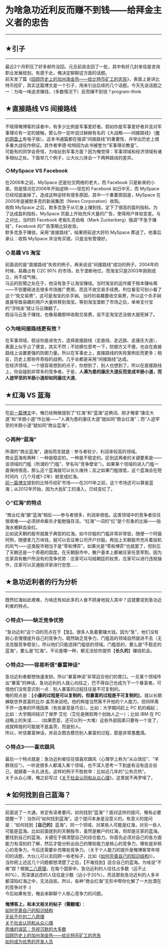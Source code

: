 # 为啥急功近利反而赚不到钱——给拜金主义者的忠告 

-----

 ## ★引子
---

  
 最近2个月积压了好多邮件没回。元旦前突击回了一批，其中有好几封来信是咨询职业发展规划。有感于此，俺决定聊聊这方面的话题。  
 前天发了篇《[回顾历史上的加州淘金热——给比特币矿工的忠告](https://program-think.blogspot.com/2013/12/gold-rush-vs-bitcoin-fever.html)》，表面上是讲比特币挖矿，其实这篇博文是一个引子，用来引出后续的几个话题。今天先说话题之一：为啥一味追求赚钱，（多数情况下）反而赚不到钱？program-think  
   
   
 ## ★直接路线 VS 间接路线
-------------

  
 不晓得俺博客的读者中，有多少比例是军事爱好者。假如你是军事爱好者并且对军事理论有一定的接触，那么你一定听说过赫赫有名的《大战略——间接路线》（[俺的网盘上](https://github.com/programthink/books)有电子版）。这本书通篇都在强调“间接路线”的重要性，并举出历史上很多重大战役作例证。其作者李德·哈特因为此书被誉为“军事理论教皇”。  
 可能有的同学会奇怪，为啥扯到军事方面？因为俺觉得：军事领域和经济领域有诸多相似之处。下面举几个例子，让大伙儿体会一下两种路线的差异。  
   
 ### ◇MySpace VS Facebook

  
 在2006年之前，MySpace 还是社交网络的老大，而 Facebook 只是新来的小弟。但是情况在2006年开始逆转——现在的 Facebook 如日中天，而 MySpace 已经彻底废掉了。造成这种逆转有很多原因，其中一个重要原因是，MySpace 在2005年底被默多克的新闻集团（News Corporation）收购。  
 收购 MySpace 之后，默多克急于从它身上赚到钱，定下了很高的盈利指标。为了达成盈利指标，MySpace 页面上开始充斥大量的广告，使得用户体验变差。与之对比，当时的 Facebook 老板扎克伯格（Mark Zuckerberg）强调“不急于赚钱”，Facebook 的广告策略比较收敛。  
 默多克急于赚钱，采用“直接路线”，结果把前途大好的 MySpace 葬送了。他事后承认：收购 MySpace 并没有买错，只是没有管理好。  
   
 ### ◇易趣 VS 淘宝

  
 前面说的是“直接路线”失败的例子。再来说说“间接路线”成功的例子。2004年的时候，易趣占有 C2C 90% 的市场，处于垄断地位，而淘宝只是2003年刚刚成立，尚不成气候。  
 马云的狡猾之处在于，他没有急于让淘宝赚钱。当时淘宝的运作属于赔本赚吆喝——不但要砸进去很多市场推广费用，而且不收交易手续费。列位看官可别小看了这个“免交易费”，这可是淘宝的杀手锏。当时的易趣要收交易费，所以这个杀手锏直接导致易趣的用户大量转移到淘宝。等到淘宝垄断了市场之后，单单支付宝的“浮纯金”就让马云赚翻了。  
 假设马云急于赚钱，也像易趣那样收取交易费，说不定淘宝还没做大就死掉了。  
   
 ### ◇为啥间接路线更有效？

  
 在军事领域，假设你是进攻方，选择直接路线（走直线、走近路、走康庄大道），表面上似乎占了便宜，其实不然；不妨换位思考一下，防御方又不傻，也会在直接路线上设置更强的防御力量。所以在军事史上，直接路线的失败案例反而更多；相反，历史上那些传奇般的战例，几乎全都是采用“间接路线”达成。  
 在经济领域，一个很容易想到的点子，你想到了，别人也想到了。所以在直接路线上，你会碰到非常多的竞争者。于是，**人满为患的康庄大道反而变成羊肠小道，而人迹罕至的羊肠小道却如同康庄大道**。  
   
   
 ## ★红海 VS 蓝海
---------

  
 在[前一篇博文](https://program-think.blogspot.com/2013/12/gold-rush-vs-bitcoin-fever.html)中，俺已经稍微提到了“红海”和“蓝海”这俩词。刚才俺拿“康庄大道”和“羊肠小道”作比喻——“人满为患的康庄大道”就如同“商业红海”；而“人迹罕至的羊肠小道”就如同“商业蓝海”。  
   
 ### ◇两种“蓝海”

  
 所谓的“商业蓝海”，通俗而言就是：参与者较少，利润率较高的领域。  
 商业蓝海有两种：一种是稳定的，一种是不稳定的。区别这两者的关键要素是——该领域的门槛（所谓的“门槛”，学名叫“竞争壁垒”）。如果某个领域的进入门槛一直保持很高，那么这个蓝海就可以长久维持；反之如果门槛很低，这个蓝海会在短时间内（几个月或1-2年）蜕变成红海。  
 [前一篇博文](https://program-think.blogspot.com/2013/12/gold-rush-vs-bitcoin-fever.html)提到的比特币挖矿市场——在2011年之前，这个市场还可以算是蓝海；从2012年开始，因为大批矿工的涌入，已经变红了。  
   
 ### ◇“红海”的特点

  
 “商业红海”跟“蓝海”相反——参与者很多，利润率很低。这类领域中的竞争者往往很艰难——必须拼命厮杀才能勉强存活。“红海”一词的“红”是个形象的比喻——指海水被鲜血染红。  
 比如说天朝的股市就属于典型的红海。如今炒股的门槛非常非常低，随便一个阿猫阿狗，随便拿几万块钱，就可以去证券公司开户炒股。再加上天朝股市充斥着投机的风气——这类股市相当于是“零和博弈”。如果光是“零和博弈”也就罢了，但别忘了天朝还是一个奇葩的国度。在天朝股市中，散户基本上都被庄家任意宰割。因为庄家具有散户所没有的竞争优势：庄家可以勾结朝廷的权贵，庄家可以进行违规操作，庄家可以买通股评家进行忽悠......  
   
   
 ## ★急功近利者的行为分析
-----------

  
 既然红海如此艰难，为啥还有如此多的人奋不顾身地投入其中？这就要说到急功近利者的特点。  
   
 ### ◇特点1——缺乏竞争优势

  
 “急功近利”这个词的亮点在于【急】。很多人急着要赚大钱。因为“急”，他们没有耐心去慢慢提升自己的竞争力。既然缺乏竞争力，门槛高的领域自然就进不去（无法克服竞争壁垒）。所以他们只能选择门槛低的领域。门槛低的，要么是“不稳定的蓝海”，要么是“红海”。不论是哪一种，都无法给你提供【**长久的**】赚钱机会。  
   
 ### ◇特点2——容易听信“暴富神话”

  
 急功近利者都想快速发财。所以“暴富神话”非常迎合他们的胃口。一旦某个领域传出“暴富”的神话，急功近利的人就心向往之，巴不得自己也成为下一个暴富者。可惜他们没有意识到一点：别人暴富的过程往往是不可复制的。  
 俺的观点是：【**小康的过程是可以复制的，但暴富的过程是不可复制的**】。就以长期蝉联世界首富的比尔·盖茨来说吧。他的辉煌当然离不开他的个人能力，但同样离不开一连串的环境因素（有些甚至是巧合）。比如：大学期间赶上 PC 机的崛起；比如：大学期间结识了保罗·艾伦（艾伦是微软两个创始人之一）；比如 IBM 在 PC 战略上的失误......（如果愿意，还可以列一大堆）这些外部因素只要有一个变了，成就辉煌的可能就不是盖茨，而是别人。  
 所以，听信暴富神话，并且企图去模仿别人暴富的过程，那是非常愚蠢滴。  
   
 ### ◇特点3——喜欢跟风

  
 最后一个特点就是：急功近利者往往很喜欢跟风（心理学上称为“从众效应”、“羊群效应”）。一听说很多人都涌入某个领域，也不深入思考一下到底有没有适合自己，就跟着一头扎进去。这样的例子不胜枚举：比如近几年的“公务员热”。  
 关于从众心理，俺之前写过《[关于社会认同和从众心理](https://program-think.blogspot.de/2010/05/about-social-proof.html)》，这里就不再罗嗦了。  
   
   
 ## ★如何找到自己蓝海？
----------

  
 前面说了一大通，肯定有读者要问，如何找到“蓝海”？面对这样的提问，俺有必要提醒一下：当你问“如何找到蓝海”。这个提问本身是没意义的。有意义的提问是：“如何找到【**自己的**】蓝海”。同一个领域，对某些人可能是红海，对另一些人可能是蓝海。比如前面提到的天朝股市，虽然是散户的红海，但却是庄家的蓝海。  
 要找到自己的蓝海，关键在于搞清楚自己的综合能力。你首先必须对自己的各方面能力有深刻的了解，然后才能分析出自己的哪些能力是核心的竞争力，哪些是非核心的竞争力，今后还需要补充哪些竞争力。（关于个人能力的提升是俺博客常年唠叨的话题，大伙儿可以去回顾一些老帖子，比如《[如何完善自己的知识结构](https://program-think.blogspot.com/2013/09/knowledge-structure.html)》）。  
 当你把上述这几个问题都想清楚了之后，【不难找到】适合自己的蓝海。为啥说“不难”捏？根据[二八原理](https://program-think.blogspot.com/2009/02/80-20-principle-0-overview.html)，在每个国家中，急功近利的人往往占多数（远不止80%），而深谋远虑的人往往是少数（远小于20%）。而且那些急功近利的人多半都深陷红海之中，无法自拔。所以，各种“商业红海”无形中帮你化解了一大批潜在的竞争对手 :)  
 今后如果有空，俺会来聊聊个人核心竞争力的问题。  
   
   
 **俺博客上，和本文相关的帖子（需翻墙）**：  
 [如何完善自己的知识结构](https://program-think.blogspot.com/2013/09/knowledge-structure.html)  
 [无处不在的二八原理](https://program-think.blogspot.com/2009/02/80-20-principle-0-overview.html)  
 [关于社会认同和从众心理](https://program-think.blogspot.de/2010/05/about-social-proof.html)  
 [思维的误区：忽视沉默的大多数](https://program-think.blogspot.com/2010/07/silent-proof.html)  
 [回顾历史上的加州淘金热——给比特币矿工的忠告](https://program-think.blogspot.com/2013/12/gold-rush-vs-bitcoin-fever.html)  
 [如何成为优秀的开发人员](https://program-think.blogspot.com/2009/01/0.html) 